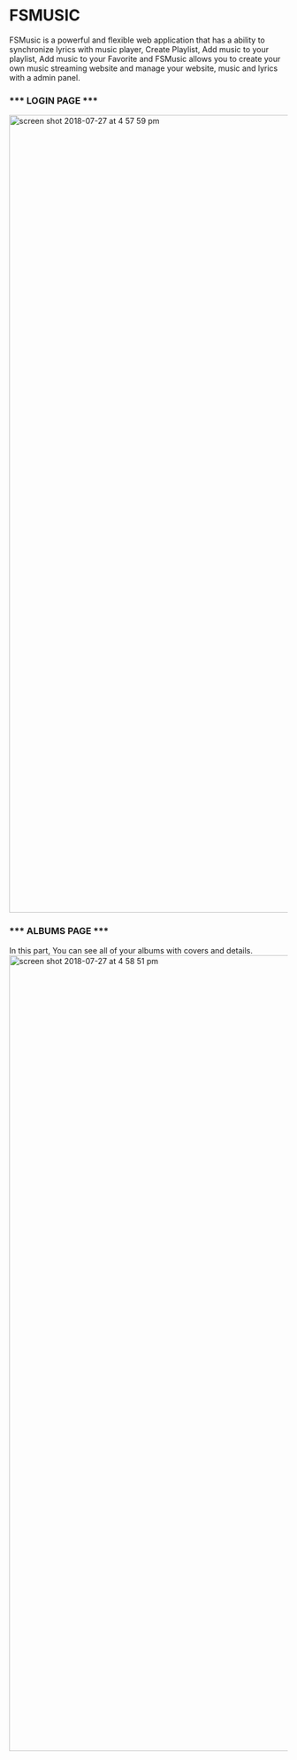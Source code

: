 # FSMUSIC
FSMusic is a powerful and flexible web application that has a ability to synchronize lyrics with music player, Create Playlist, Add music to your playlist, Add music to your Favorite and FSMusic allows you to create your own music streaming website and manage your website, music and lyrics with a admin panel.
### *** LOGIN PAGE ***
<img width="1440" alt="screen shot 2018-07-27 at 4 57 59 pm" src="https://user-images.githubusercontent.com/41792322/43325657-f28f69ce-91bf-11e8-9b19-f43674ea3029.png">

### *** ALBUMS PAGE ***
In this part, You can see all of your albums with covers and details.
<img width="1437" alt="screen shot 2018-07-27 at 4 58 51 pm" src="https://user-images.githubusercontent.com/41792322/43326259-0d418d50-91c1-11e8-990b-56c91049ec83.png">
